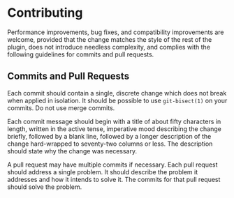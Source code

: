 Contributing
============

Performance improvements, bug fixes, and compatibility improvements are
welcome, provided that the change matches the style of the rest of the
plugin, does not introduce needless complexity, and complies with the
following guidelines for commits and pull requests.


Commits and Pull Requests
-------------------------

Each commit should contain a single, discrete change which does not
break when applied in isolation. It should be possible to use
`git-bisect(1)` on your commits. Do not use merge commits.

Each commit message should begin with a title of about fifty characters
in length, written in the active tense, imperative mood describing the
change briefly, followed by a blank line, followed by a longer
description of the change hard-wrapped to seventy-two columns or less.
The description should state why the change was necessary.

A pull request may have multiple commits if necessary. Each pull request
should address a single problem. It should describe the problem it
addresses and how it intends to solve it. The commits for that pull
request should solve the problem.
